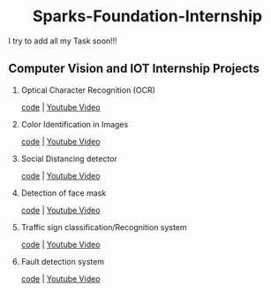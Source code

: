 <h1 align=center>Sparks-Foundation-Internship</h1>

I try to add all my Task soon!!!


<h2> Computer Vision and IOT Internship Projects </h2>
<ol>
  <li> Optical Character Recognition (OCR) </li>
  <p><a href="https://github.com/Crazy2code15/Sparks-Foundation-Internship-Projects/blob/main/Task-1%20Optical%20Character%20Recognition%20(OCR)/Task-1%20OCR%20(TSF).ipynb">code</a>   | <a href="https://www.youtube.com/watch?v=v0i39CbUfJY" rel="nofollow">Youtube Video</a></p>
  
  <li> Color Identification in Images </li>
  <p><a href="https://github.com/Crazy2code15/Sparks-Foundation-Internship-Projects/blob/main/Task-2%20Color%20Identification%20in%20Images/Task-2%20Color-identification-in-images.ipynb">code</a>   | <a href="https://www.youtube.com/watch?v=yotCzvk_1U0&t=3s" rel="nofollow">Youtube Video</a></p>
  
  <li> Social Distancing detector </li>
  <p><a href="https://github.com/Crazy2code15/Sparks-Foundation-Internship-Projects/blob/main/Task-3%20Social%20Distancing%20Detector/Task-3%20Social%20Distancing%20Detector%20code.ipynb">code</a>   | <a href="" rel="nofollow">Youtube Video</a></p>
  
  <li> Detection of face mask </li>
  <p><a href="https://github.com/Crazy2code15/Sparks-Foundation-Internship-Projects/blob/main/Task-4%20Face%20Mask%20Detection/Task-4%20Face%20mask%20detection.ipynb">code</a>   | <a href="" rel="nofollow">Youtube Video</a></p>
  
  <li> Traffic sign classification/Recognition system </li>
  <p><a href="https://github.com/Crazy2code15/Sparks-Foundation-Internship-Projects/blob/main/Task-5%20Traffic%20Sign%20Detection/main.py">code</a>   | <a href="https://www.youtube.com/watch?v=sPRD3HwZ9LY&t=6s" rel="nofollow">Youtube Video</a></p>
  
  <li> Fault detection system </li>
  <p><a href="https://github.com/Crazy2code15/Sparks-Foundation-Internship-Projects/blob/main/Task-6%20Fault%20Detection/Task-%206%20Fault%20Detection.ipynb">code</a>   | <a href="https://www.youtube.com/watch?v=qewYBaUVTsE&t=41s" rel="nofollow">Youtube Video</a></p>
  
  
  </ol>
